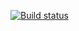 [![Build status](https://ci.appveyor.com/api/projects/status/kuk2074k0u88ce02?svg=true)](https://ci.appveyor.com/project/Vitaly93232/ajs-hw8-t3)
